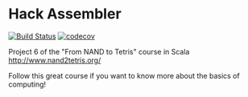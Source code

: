 Hack Assembler
==============

[![Build Status](https://travis-ci.org/Philippus/hackassembler.svg?branch=master)](https://travis-ci.org/Philippus/hackassembler)
[![codecov](https://codecov.io/gh/Philippus/hackassembler/branch/master/graph/badge.svg)](https://codecov.io/gh/Philippus/hackassembler)

Project 6 of the "From NAND to Tetris" course in Scala http://www.nand2tetris.org/

Follow this great course if you want to know more about the basics of computing!
